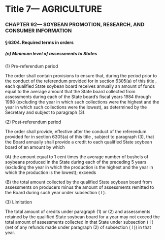 
# Title 7— AGRICULTURE
### CHAPTER 92— SOYBEAN PROMOTION, RESEARCH, AND CONSUMER INFORMATION
#### § 6304. Required terms in orders
##### (n) Minimum level of assessments to States

(1) Pre-referendum period

The order shall contain provisions to ensure that, during the period prior to the conduct of the referendum provided for in section 6305(a) of this title , each qualified State soybean board receives annually an amount of funds equal to the average amount that the State board collected from assessments during each of the State board’s fiscal years 1984 through 1988 (excluding the year in which such collections were the highest and the year in which such collections were the lowest), as determined by the Secretary and subject to paragraph (3).

(2) Post-referendum period

The order shall provide, effective after the conduct of the referendum provided for in section 6305(a) of this title , subject to paragraph (3), that the Board annually shall provide a credit to each qualified State soybean board of an amount by which

(A) the amount equal to 1 cent times the average number of bushels of soybeans produced in the State during each of the preceding 5 years (excluding the year in which the production is the highest and the year in which the production is the lowest); exceeds

(B) the total amount collected by the qualified State soybean board from assessments on producers minus the amount of assessments remitted to the Board during such year under subsection ( l ).

(3) Limitation

The total amount of credits under paragraph (1) or (2) and assessments retained by the qualified State soybean board for a year may not exceed the total amount of assessments collected in that State under subsection ( l ) (net of any refunds made under paragraph (2) of subsection ( l )) in that year.
